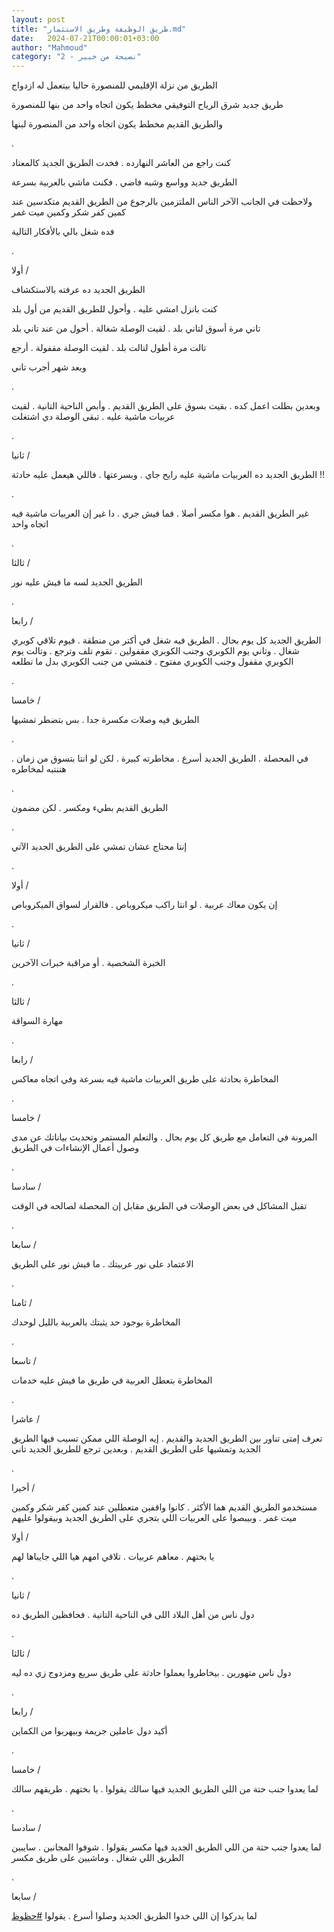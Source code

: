 ```yaml
---
layout: post
title: "طريق الوظيفة وطريق الاستثمار.md"
date:   2024-07-21T00:00:01+03:00
author: "Mahmoud"
category: "2 - نصيحة من خبير"
---
```

الطريق من نزلة الإقليمي للمنصورة حاليا بيتعمل له
ازدواج

طريق جديد شرق الرياح التوفيقي مخطط يكون اتجاه واحد من
بنها للمنصورة

والطريق القديم مخطط يكون اتجاه واحد من المنصورة
لبنها

.

كنت راجع من العاشر النهارده . فخدت الطريق الجديد
كالمعتاد

الطريق جديد وواسع وشبه فاضي . فكنت ماشي بالعربية
بسرعة

ولاحظت في الجانب الآخر الناس الملتزمين بالرجوع من الطريق
القديم متكدسين عند كمين كفر شكر وكمين ميت غمر

فده شغل بالي بالأفكار التالية

.

أولا /

الطريق الجديد ده عرفته بالاستكشاف

كنت بانزل امشي عليه . وأحول للطريق القديم من أول
بلد

تاني مرة أسوق لتاني بلد . لقيت الوصلة شغالة . أحول من
عند تاني بلد

تالت مرة أطول لتالت بلد . لقيت الوصلة مقفولة .
أرجع

وبعد شهر أجرب تاني

.

وبعدين بطلت اعمل كده . بقيت بسوق على الطريق القديم .
وأبص الناحية التانية . لقيت عربيات ماشية عليه . تبقى الوصلة دي
اشتغلت

.

ثانيا /

الطريق الجديد ده العربيات ماشية عليه رايح جاي . وبسرعتها
. فاللي هيعمل عليه حادثة !!

.

غير الطريق القديم . هوا مكسر أصلا . فما فيش جري . دا غير
إن العربيات ماشية فيه اتجاه واحد

.

ثالثا /

الطريق الجديد لسه ما فيش عليه نور

.

رابعا /

الطريق الجديد كل يوم بحال . الطريق فيه شغل في أكتر من
منطقة . فيوم تلاقي كوبري شغال . وتاني يوم الكوبري وجنب الكوبري مقفولين .
تقوم تلف وترجع . وتالت يوم الكوبري مقفول وجنب الكوبري مفتوح . فتمشي من
جنب الكوبري بدل ما تطلعه

.

خامسا /

الطريق فيه وصلات مكسرة جدا . بس بتضطر تمشيها

.

في المحصلة . الطريق الجديد أسرع . مخاطرته كبيرة . لكن لو
انتا بتسوق من زمان . هتنتبه لمخاطره

.

الطريق القديم بطيء ومكسر . لكن مضمون

.

إنتا محتاج عشان تمشي على الطريق الجديد الآتي

.

أولا /

إن يكون معاك عربية . لو انتا راكب ميكروباص . فالقرار
لسواق الميكروباص

.

ثانيا /

الخبرة الشخصية . أو مراقبة خبرات الآخرين

.

ثالثا /

مهارة السواقة

.

رابعا /

المخاطرة بحادثة على طريق العربيات ماشية فيه بسرعة وفي
اتجاه معاكس

.

خامسا /

المرونة في التعامل مع طريق كل يوم بحال . والتعلم المستمر
وتحديث بياناتك عن مدى وصول أعمال الإنشاءات في الطريق

.

سادسا /

تقبل المشاكل في بعض الوصلات في الطريق مقابل إن المحصلة
لصالحه في الوقت

.

سابعا /

الاعتماد على نور عربيتك . ما فيش نور على الطريق

.

ثامنا /

المخاطرة بوجود حد يثبتك بالعربية بالليل لوحدك

.

تاسعا /

المخاطرة بتعطل العربية في طريق ما فيش عليه خدمات

.

عاشرا /

تعرف إمتى تناور بين الطريق الجديد والقديم . إيه الوصلة
اللي ممكن تسيب فيها الطريق الجديد وتمشيها على الطريق القديم . وبعدين
ترجع للطريق الجديد تاني

.

أخيرا /

مستخدمو الطريق القديم هما الأكثر . كانوا واقفين متعطلين
عند كمين كفر شكر وكمين ميت غمر . وبيبصوا على العربيات اللي بتجري على
الطريق الجديد وبيقولوا عليهم

أولا /

يا بختهم . معاهم عربيات . تلاقي امهم هيا اللي جايباها
لهم

.

ثانيا /

دول ناس من أهل البلاد اللى في الناحية التانية . فحافظين
الطريق ده

.

ثالثا /

دول ناس متهورين . بيخاطروا يعملوا حادثة على طريق سريع
ومزدوج زي ده ليه

.

رابعا /

أكيد دول عاملين جريمة وبيهربوا من الكماين

.

خامسا /

لما يعدوا جنب حتة من اللي الطريق الجديد فيها سالك يقولوا
. يا بختهم . طريقهم سالك

.

سادسا /

لما يعدوا جنب حتة من اللي الطريق الجديد فيها مكسر يقولوا
. شوفوا المجانين . سايبين الطريق اللي شغال . وماشيين على طريق
مكسر

.

سابعا /

لما يدركوا إن اللي خدوا الطريق الجديد وصلوا أسرع .
يقولوا
[<u>\#حظوظ</u>](https://www.facebook.com/hashtag/%D8%AD%D8%B8%D9%88%D8%B8?__eep__=6&__cft__%5b0%5d=AZWWIgHKYeuljY5fVNWi_EvUCbBc3i1aDMHCHe0M80JBIy-u_Gb5lJgjMyLbzeU--RfBNbSq6oUJb4FKmmiVMu9megVl5_jM_YsnU1e2ZQl6eNYyGh953DR2uS9xTXIRUUr4kWE49CgPk9whd9SU8Gim0t7E7wSi_dHcbrWEFSWjc20Ji8R_dPx6UC3P23vkpEA&__tn__=*NK-R)
